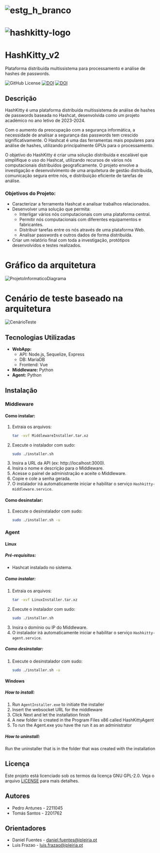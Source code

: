 # ![estg_h_branco](https://github.com/user-attachments/assets/cf71a428-607a-41e9-bb5a-60894e624ead)


# ![hashkitty-logo](https://github.com/user-attachments/assets/c7281a7c-abf8-4e45-8d4a-5571d6384bb5)



# HashKitty_v2
Plataforma distribuída multissistema para processamento e análise de hashes de passwords.

![GitHub License](https://img.shields.io/github/license/luisfrazao/hashkitty)
[![DOI](https://zenodo.org/badge/DOI/10.5281/zenodo.12726688.svg)](https://doi.org/10.5281/zenodo.12726688)
[![DOI](https://zenodo.org/badge/DOI/10.5281/zenodo.12726812.svg)](https://doi.org/10.5281/zenodo.12726812)


## Descrição
HashKitty é uma plataforma distribuída multissistema de análise de hashes de passwords baseada no Hashcat, desenvolvida como um projeto académico no ano letivo de 2023-2024.

Com o aumento da preocupação com a segurança informática, a necessidade de analisar a segurança das passwords tem crescido significativamente. O Hashcat é uma das ferramentas mais populares para análise de hashes, utilizando principalmente GPUs para o processamento.

O objetivo do HashKitty é criar uma solução distribuída e escalável que simplifique o uso do Hashcat, utilizando recursos de vários nós computacionais distribuídos geograficamente. O projeto envolve a investigação e desenvolvimento de uma arquitetura de gestão distribuída, comunicação segura entre nós, e distribuição eficiente de tarefas de análise.

### Objetivos do Projeto:
- Caracterizar a ferramenta Hashcat e analisar trabalhos relacionados.
- Desenvolver uma solução que permita:
  - Interligar vários nós computacionais com uma plataforma central.
  - Permitir nós computacionais com diferentes equipamentos e fabricantes.
  - Distribuir tarefas entre os nós através de uma plataforma Web.
  - Analisar passwords e outros dados de forma distribuída.
- Criar um relatório final com toda a investigação, protótipos desenvolvidos e testes realizados.

# Gráfico da arquitetura
![ProjetoInformaticoDiagrama](https://github.com/user-attachments/assets/ba0adebf-2560-4b28-b206-6cd2e0ca7f56)

# Cenário de teste baseado na arquitetura
![CenárioTeste](https://github.com/user-attachments/assets/50b0535d-27af-43cf-8ec4-e756602f8947)

## Tecnologias Utilizadas
- **WebApp:**
  - API: Node.js, Sequelize, Express
  - DB: MariaDB
  - Frontend: Vue
- **Middleware:** Python
- **Agent:** Python

## Instalação
### Middleware
#### Como instalar:
1. Extraia os arquivos:
    ```sh
    tar -xvf MiddlewareInstaller.tar.xz
    ```
2. Execute o instalador com sudo:
    ```sh
    sudo ./installer.sh
    ```
3. Insira a URL da API (ex: http://localhost:3000).
4. Insira o nome e descrição para o Middleware.
5. Acesse o painel de administração e aceite o Middleware.
6. Copie e cole a senha gerada.
7. O instalador irá automaticamente iniciar e habilitar o serviço `Hashkitty-middleware.service`.

#### Como desinstalar:
1. Execute o desinstalador com sudo:
    ```sh
    sudo ./installer.sh -u
    ```

### Agent
#### Linux
##### Pré-requisitos:
- Hashcat instalado no sistema.

##### Como instalar:
1. Extraia os arquivos:
    ```sh
    tar -xvf LinuxInstaller.tar.xz
    ```
2. Execute o instalador com sudo:
    ```sh
    sudo ./installer.sh
    ```
3. Insira o domínio ou IP do Middleware.
4. O instalador irá automaticamente iniciar e habilitar o serviço `Hashkitty-agent.service`.

##### Como desinstalar:
1. Execute o desinstalador com sudo:
    ```sh
    sudo ./installer.sh -u
    ```
#### Windows

##### How to install:

  1. Run `AgentInstaller.exe` to initiate the installer
  2. Insert the websocket URL for the middleware
  3. Click Next and let the installation finish
  4. A new folder is created in the Program Files x86 called HashKittyAgent
  5. To run the Agent.exe you have the run it as an administrator

##### How to uninstall:

  Run the uninstaller that is in the folder that was created with the installation


## Licença
Este projeto está licenciado sob os termos da licença GNU GPL-2.0. Veja o arquivo [LICENSE](./LICENSE) para mais detalhes.

## Autores
- Pedro Antunes - 2211045
- Tomás Santos - 2201762

## Orientadores
- Daniel Fuentes - [daniel.fuentes@ipleiria.pt](mailto:daniel.fuentes@ipleiria.pt)
- Luis Frazao - [luis.frazao@ipleiria.pt](mailto:luis.frazao@ipleiria.pt)

